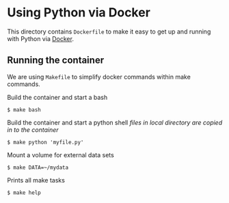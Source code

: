 # Using Python via Docker

This directory contains `Dockerfile` to make it easy to get up and running with
Python via [Docker](http://www.docker.com/).


## Running the container

We are using `Makefile` to simplify docker commands within make commands.

Build the container and start a bash

    $ make bash

Build the container and start a python shell
*files in local directory are copied in to the container*

    $ make python 'myfile.py'

Mount a volume for external data sets

    $ make DATA=~/mydata

Prints all make tasks

    $ make help